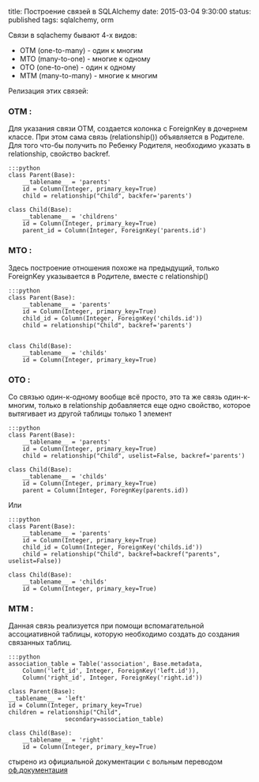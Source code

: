 title: Построение связей в SQLAlchemy
date: 2015-03-04 9:30:00
status: published
tags: sqlalchemy, orm

Связи в sqlachemy бывают 4-х видов:

- OTM (one-to-many) - один к многим
- MTO (many-to-one) - многие к одному
- OTO (one-to-one) - один к одному
- MTM (many-to-many) - многие к многим

Релизация этих связей:

### OTM :

Для указания связи OTM, создается колонка с ForeignKey в дочернем классе. При этом сама связь (relationship()) объявляется в Родителе. Для того что-бы получить по Ребенку Родителя, необходимо указать в relationship, свойство backref.

    :::python
    class Parent(Base):
		__tablename__ = 'parents'
		id = Column(Integer, primary_key=True)
		child = relationship("Child", backfer='parents')

    class Child(Base):
		__tablename__ = 'childrens'
		id = Column(Integer, primary_key=True)
		parent_id = Column(Integer, ForeignKey('parents.id')

### MTO :

Здесь построение отношения похоже на предыдущий, только ForeignKey указывается в Родителе, вместе с relationship()

	:::python
	class Parent(Base):
		__tablename__ = 'parents'
		id = Column(Integer, primary_key=True)
		child_id = Column(Integer, ForeignKey('childs.id'))
		child = relationship("Child", backref='parents')

		
	class Child(Base):
		__tablename__ = 'childs'
		id = Column(Integer, primary_key=True)

### OTO :

Со связью один-к-одному вообще всё просто, это та же связь один-к-многим, только в relationship добавляется еще одно свойство, которое вытягивает из другой таблицы только 1 элемент

	:::python
	class Parent(Base):
		__tablename__ = 'parents'
		id = Column(Integer, primary_key=True)
		child = relationship("Child", uselist=False, backref='parents')

	class Child(Base):
		__tablename__ = 'childs'
		id = Column(Integer, primary_key=True)
		parent = Column(Integer, ForegnKey(parents.id))

Или 

	:::python 
	class Parent(Base):
		__tablename__ = 'parents'
		id = Column(Integer, primary_key=True)
		child_id = Column(Integer, ForeignKey('childs.id'))
		child = relationship("Child", backref=backref("parents", uselist=False))

	class Child(Base):
		__tablename__ = 'childs'
		id = Column(Integer, primary_key=True)


### MTM :

Данная связь реализуется при помощи вспомагательной ассоциативной таблицы, которую необходимо создать до создания связанных таблиц.

	:::python
	association_table = Table('association', Base.metadata,
    	Column('left_id', Integer, ForeignKey('left.id')),
    	Column('right_id', Integer, ForeignKey('right.id'))

    class Parent(Base):
    __tablename__ = 'left'
    id = Column(Integer, primary_key=True)
    children = relationship("Child",
                    secondary=association_table)

	class Child(Base):
    	__tablename__ = 'right'
    	id = Column(Integer, primary_key=True)


стырено из официальной документации с вольным переводом [оф.документация](http://docs.sqlalchemy.org/en/rel_0_9/orm/basic_relationships.html)

